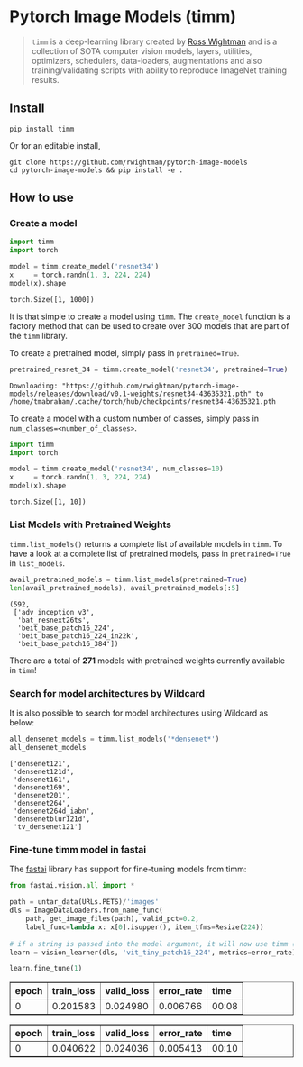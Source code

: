 # Pytorch Image Models (timm)
> `timm` is a deep-learning library created by <a href='https://twitter.com/wightmanr'>Ross Wightman</a> and is a collection of SOTA computer vision models, layers, utilities, optimizers, schedulers, data-loaders, augmentations and also training/validating scripts with ability to reproduce ImageNet training results. 


## Install

```
pip install timm
```

Or for an editable install, 

```
git clone https://github.com/rwightman/pytorch-image-models
cd pytorch-image-models && pip install -e .
```

## How to use

### Create a model

```python
import timm 
import torch

model = timm.create_model('resnet34')
x     = torch.randn(1, 3, 224, 224)
model(x).shape
```




    torch.Size([1, 1000])



It is that simple to create a model using `timm`. The `create_model` function is a factory method that can be used to create over 300 models that are part of the `timm` library.

To create a pretrained model, simply pass in `pretrained=True`.

```python
pretrained_resnet_34 = timm.create_model('resnet34', pretrained=True)
```

    Downloading: "https://github.com/rwightman/pytorch-image-models/releases/download/v0.1-weights/resnet34-43635321.pth" to /home/tmabraham/.cache/torch/hub/checkpoints/resnet34-43635321.pth


To create a model with a custom number of classes, simply pass in `num_classes=<number_of_classes>`.

```python
import timm 
import torch

model = timm.create_model('resnet34', num_classes=10)
x     = torch.randn(1, 3, 224, 224)
model(x).shape
```




    torch.Size([1, 10])



### List Models with Pretrained Weights


`timm.list_models()` returns a complete list of available models in `timm`. To have a look at a complete list of pretrained models, pass in `pretrained=True` in `list_models`.

```python
avail_pretrained_models = timm.list_models(pretrained=True)
len(avail_pretrained_models), avail_pretrained_models[:5]
```




    (592,
     ['adv_inception_v3',
      'bat_resnext26ts',
      'beit_base_patch16_224',
      'beit_base_patch16_224_in22k',
      'beit_base_patch16_384'])



There are a total of **271** models with pretrained weights currently available in `timm`!

### Search for model architectures by Wildcard

It is also possible to search for model architectures using Wildcard as below:

```python
all_densenet_models = timm.list_models('*densenet*')
all_densenet_models
```




    ['densenet121',
     'densenet121d',
     'densenet161',
     'densenet169',
     'densenet201',
     'densenet264',
     'densenet264d_iabn',
     'densenetblur121d',
     'tv_densenet121']



### Fine-tune timm model in fastai

The [fastai](https://docs.fast.ai) library has support for fine-tuning models from timm:

```python
from fastai.vision.all import *

path = untar_data(URLs.PETS)/'images'
dls = ImageDataLoaders.from_name_func(
    path, get_image_files(path), valid_pct=0.2,
    label_func=lambda x: x[0].isupper(), item_tfms=Resize(224))
    
# if a string is passed into the model argument, it will now use timm (if it is installed)
learn = vision_learner(dls, 'vit_tiny_patch16_224', metrics=error_rate)

learn.fine_tune(1)
```



<style>
    /* Turns off some styling */
    progress {
        /* gets rid of default border in Firefox and Opera. */
        border: none;
        /* Needs to be in here for Safari polyfill so background images work as expected. */
        background-size: auto;
    }
    .progress-bar-interrupted, .progress-bar-interrupted::-webkit-progress-bar {
        background: #F44336;
    }
</style>




<table border="1" class="dataframe">
  <thead>
    <tr style="text-align: left;">
      <th>epoch</th>
      <th>train_loss</th>
      <th>valid_loss</th>
      <th>error_rate</th>
      <th>time</th>
    </tr>
  </thead>
  <tbody>
    <tr>
      <td>0</td>
      <td>0.201583</td>
      <td>0.024980</td>
      <td>0.006766</td>
      <td>00:08</td>
    </tr>
  </tbody>
</table>




<style>
    /* Turns off some styling */
    progress {
        /* gets rid of default border in Firefox and Opera. */
        border: none;
        /* Needs to be in here for Safari polyfill so background images work as expected. */
        background-size: auto;
    }
    .progress-bar-interrupted, .progress-bar-interrupted::-webkit-progress-bar {
        background: #F44336;
    }
</style>




<table border="1" class="dataframe">
  <thead>
    <tr style="text-align: left;">
      <th>epoch</th>
      <th>train_loss</th>
      <th>valid_loss</th>
      <th>error_rate</th>
      <th>time</th>
    </tr>
  </thead>
  <tbody>
    <tr>
      <td>0</td>
      <td>0.040622</td>
      <td>0.024036</td>
      <td>0.005413</td>
      <td>00:10</td>
    </tr>
  </tbody>
</table>

